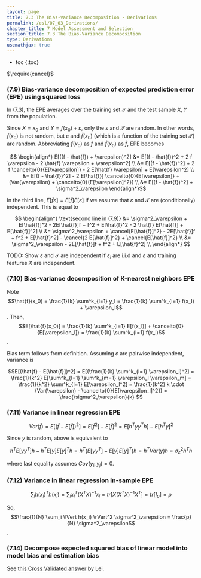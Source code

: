 ```yaml
---
layout: page
title: 7.3 The Bias-Variance Decomposition - Derivations
permalink: /esl/07_03_Derivations/
chapter_title: 7 Model Assessment and Selection
section_title: 7.3 The Bias-Variance Decomposition
type: Derivations
usemathjax: true
---
```


* toc
{:toc}

$\require{cancel}$

### (7.9) Bias-variance decomposition of expected prediction error (EPE) using squared loss

In (7.3), the EPE averages over the training set $\mathcal{T}$ and the test sample $X, Y$ from the population.

Since $X = x_0$ and $Y = f(x_0) + \varepsilon$, only the $\varepsilon$ and $\mathcal{T}$ are random. In other words, $f(x_0)$ is not random, but $\varepsilon$ and $\hat{f}(x_0)$ (which is a function of the training set $\mathcal{T}$) are random. Abbreviating $f(x_0)$ as $f$ and $\hat{f}(x_0)$ as $\hat{f}$, EPE becomes

$$ \begin{align*}
E[((f - \hat{f}) + \varepsilon)^2]
&= E[(f - \hat{f})^2 + 2 f \varepsilon - 2 \hat{f} \varepsilon + \varepsilon^2] \\
&= E[(f - \hat{f})^2] + 2 f \cancelto{0}{E[\varepsilon]} - 2 E[\hat{f} \varepsilon] + E[\varepsilon^2] \\
&= E[(f - \hat{f})^2] - 2 E[\hat{f}] \cancelto{0}{E[\varepsilon]} + (Var(\varepsilon) + \cancelto{0}{E[\varepsilon]^2}) \\
&= E[(f - \hat{f})^2] + \sigma^2_\varepsilon
\end{align*}$$ 

In the third line, $E[\hat{f} \varepsilon] = E[\hat{f}] E[\varepsilon]$ if we assume that $\varepsilon$ and $\mathcal{T}$ are (conditionally) independent. This is equal to

$$ \begin{align*}
\text{second line in (7.9)}
&= \sigma^2_\varepsilon + E[\hat{f}]^2 - 2E[\hat{f}]f + f^2 + E[\hat{f}^2 - 2 \hat{f} E[\hat{f}] + E[\hat{f}]^2] \\
&= \sigma^2_\varepsilon + \cancel{E[\hat{f}]^2} - 2E[\hat{f}]f + f^2 + E[\hat{f}^2] - \cancel{2 E[\hat{f}]^2} + \cancel{E[\hat{f}]^2} \\
&= \sigma^2_\varepsilon - 2E[\hat{f}]f + f^2 + E[\hat{f}^2] \\
\end{align*} $$

TODO: Show $\varepsilon$ and $\mathcal{T}$ are independent if $\varepsilon_i$ are i.i.d and $\varepsilon$ and training features $X$ are independent.

### (7.10) Bias-variance decomposition of K-nearest neighbors EPE

Note $$\hat{f}(x_0) = \frac{1}{k} \sum^k_{l=1} y_l = \frac{1}{k} \sum^k_{l=1} f(x_l) + \varepsilon_l$$. Then, $$E[\hat{f}(x_0)] = \frac{1}{k} \sum^k_{l=1} E[f(x_l)] + \cancelto{0}{E[\varepsilon_l]} = \frac{1}{k} \sum^k_{l=1} f(x_l)$$.

Bias term follows from definition. Assuming $\varepsilon$ are pairwise independent, variance is 

$$E[(\hat{f} - E[\hat{f}])^2] = E[(\frac{1}{k} \sum^k_{l=1} \varepsilon_l)^2] = \frac{1}{k^2} E[\sum^k_{l=1} \sum^k_{m=1} \varepsilon_l \varepsilon_m] = \frac{1}{k^2} \sum^k_{l=1} E[\varepsilon_l^2] = \frac{1}{k^2} k \cdot (Var(\varepsilon) - \cancelto{0}{E[\varepsilon_l]^2}) = \frac{\sigma^2_\varepsilon}{k} $$

### (7.11) Variance in linear regression EPE

$$
Var(\hat{f}) 
= E[(\hat{f} - E[\hat{f}])^2] 
= E[\hat{f}^2] - E[\hat{f}]^2
= E[h^Ty y^Th] - E[h^Ty]^2
$$

Since $y$ is random, above is equivalent to

$$
h^T E[yy^T] h - h^T E[y]E[y]^T h
= h^T (E[yy^T] - E[y]E[y]^T) h
= h^T Var(y) h
= \sigma^2_\varepsilon h^T h 
$$

where last equality assumes $Cov(y_i,y_j) = 0$.

### (7.12) Variance in linear regression in-sample EPE

$$\sum_i h(x_i)^T h(x_i) = \sum_i x^T_i (X^TX)^{-1} x_i = tr[X(X^TX)^{-1}X^T] = tr[I_p] = p$$

So, $$\frac{1}{N} \sum_i \lVert h(x_i) \rVert^2 \sigma^2_\varepsilon = \frac{p}{N} \sigma^2_\varepsilon$$.

### (7.14) Decompose expected squared bias of linear model into model bias and estimation bias

See [this Cross Validated answer](https://stats.stackexchange.com/a/336517/261782) by Lei.